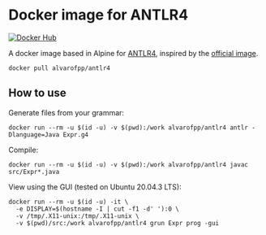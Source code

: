 # Docker image for ANTLR4

[![Docker Hub](https://img.shields.io/badge/-Docker_Hub-0062cc?style=for-the-badge&logo=Docker&logoColor=white)][docker-hub]

A docker image based in Alpine for [ANTLR4][antlr4], inspired by the [official image][antlr4-docker].

```shell
docker pull alvarofpp/antlr4
```

## How to use

Generate files from your grammar:

```shell
docker run --rm -u $(id -u) -v $(pwd):/work alvarofpp/antlr4 antlr -Dlanguage=Java Expr.g4
```

Compile:

```shell
docker run --rm -u $(id -u) -v $(pwd):/work alvarofpp/antlr4 javac src/Expr*.java
```

View using the GUI (tested on Ubuntu 20.04.3 LTS):

```shell
docker run --rm -u $(id -u) -it \
  -e DISPLAY=$(hostname -I | cut -f1 -d' '):0 \
  -v /tmp/.X11-unix:/tmp/.X11-unix \
  -v $(pwd)/src:/work alvarofpp/antlr4 grun Expr prog -gui
```

[antlr4]: https://github.com/antlr/antlr4
[antlr4-docker]: https://github.com/antlr/antlr4/tree/master/docker
[docker-hub]: https://hub.docker.com/r/alvarofpp/antlr4
